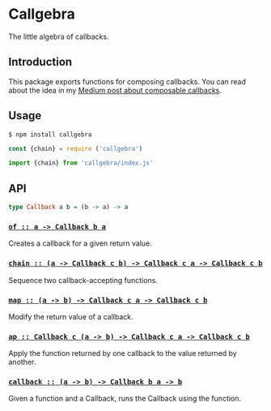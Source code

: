# Callgebra

The little algebra of callbacks.

## Introduction

This package exports functions for composing callbacks. You can read
about the idea in my [Medium post about composable callbacks][1].

## Usage

```console
$ npm install callgebra
```

```js
const {chain} = require ('callgebra')
```

```js
import {chain} from 'callgebra/index.js'
```

## API

```hs
type Callback a b = (b -> a) -> a
```

### <a name="of" href="https://github.com/fluture-js/callgebra/blob/master/index.js#L33">`of :: a -⁠> Callback b a`</a>

Creates a callback for a given return value.

### <a name="chain" href="https://github.com/fluture-js/callgebra/blob/master/index.js#L38">`chain :: (a -⁠> Callback c b) -⁠> Callback c a -⁠> Callback c b`</a>

Sequence two callback-accepting functions.

### <a name="map" href="https://github.com/fluture-js/callgebra/blob/master/index.js#L43">`map :: (a -⁠> b) -⁠> Callback c a -⁠> Callback c b`</a>

Modify the return value of a callback.

### <a name="ap" href="https://github.com/fluture-js/callgebra/blob/master/index.js#L48">`ap :: Callback c (a -⁠> b) -⁠> Callback c a -⁠> Callback c b`</a>

Apply the function returned by one callback to the value returned by
another.

### <a name="callback" href="https://github.com/fluture-js/callgebra/blob/master/index.js#L54">`callback :: (a -⁠> b) -⁠> Callback b a -⁠> b`</a>

Given a function and a Callback, runs the Callback using the function.

[1]: https://medium.com/@avaq/composable-callbacks-81c84f0324
